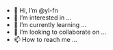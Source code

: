 - 👋 Hi, I’m @yl-fn
- 👀 I’m interested in ...
- 🌱 I’m currently learning ...
- 💞️ I’m looking to collaborate on ...
- 📫 How to reach me ...

<!---
yl-fn/yl-fn is a ✨ special ✨ repository because its `README.md` (this file) appears on your GitHub profile.
You can click the Preview link to take a look at your changes.
--->
